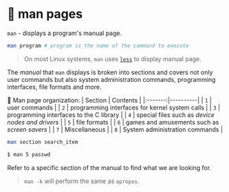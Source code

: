 # 📌 man pages

`man` - displays a program's manual page.

```bash
man program # program is the name of the command to execute
```

> On most Linux systems, `man` uses [`less`](https://github.com/Dhar01/Linux-Tools/blob/main/docs/less_is_more.md) to display manual page.

The *manual* that `man` displays is broken into sections and covers not only user commands but also system administration commands, programming interfaces, file formats
and more.

🏁 Man page organization:
| Section | Contents |
|:-------:|----------|
| `1` | user commands |
| `2` | programming interfaces for kernel system calls |
| `3` | programming interfaces to the C library |
| `4` | special files such as *device nodes and drivers* |
| `5` | file formats |
| `6` | games and amusements such as *screen savers* |
| `7` | Miscellaneous |
| `8` | System administration commands |

```bash
man section search_item

$ man 5 passwd
```

Refer to a specific section of the manual to find what we are looking for.

> `man -k` will perform the same as `apropos`.
